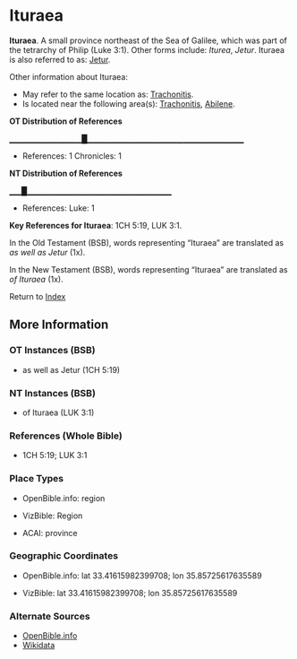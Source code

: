 # Ituraea
**Ituraea**. 
A small province northeast of the Sea of Galilee, which was part of the tetrarchy of Philip (Luke 3:1). 
Other forms include: 
*Iturea*, *Jetur*. 
Ituraea is also referred to as: 
[Jetur](Jetur.md). 




Other information about Ituraea:


* May refer to the same location as: 
[Trachonitis](Trachonitis.md). 
* Is located near the following area(s): 
[Trachonitis](Trachonitis.md), [Abilene](Abilene.md). 


**OT Distribution of References**

▁▁▁▁▁▁▁▁▁▁▁▁█▁▁▁▁▁▁▁▁▁▁▁▁▁▁▁▁▁▁▁▁▁▁▁▁▁▁
* References: 1 Chronicles: 1

**NT Distribution of References**

▁▁█▁▁▁▁▁▁▁▁▁▁▁▁▁▁▁▁▁▁▁▁▁▁▁▁
* References: Luke: 1



**Key References for Ituraea**: 
1CH 5:19, LUK 3:1. 


In the Old Testament (BSB), words representing “Ituraea” are translated as 
*as well as Jetur* (1x). 


In the New Testament (BSB), words representing “Ituraea” are translated as 
*of Ituraea* (1x). 


Return to [Index](00-Index.md)

## More Information

### OT Instances (BSB)

* as well as Jetur (1CH 5:19)



### NT Instances (BSB)

* of Ituraea (LUK 3:1)



### References (Whole Bible)

* 1CH 5:19; LUK 3:1


### Place Types

* OpenBible.info: region

* VizBible: Region

* ACAI: province



### Geographic Coordinates

* OpenBible.info: lat 33.41615982399708; lon 35.85725617635589

* VizBible: lat 33.41615982399708; lon 35.85725617635589



### Alternate Sources

* [OpenBible.info](https://www.openbible.info/geo/ancient/aa9e265)
* [Wikidata](http://www.wikidata.org/entity/Q1514777)



